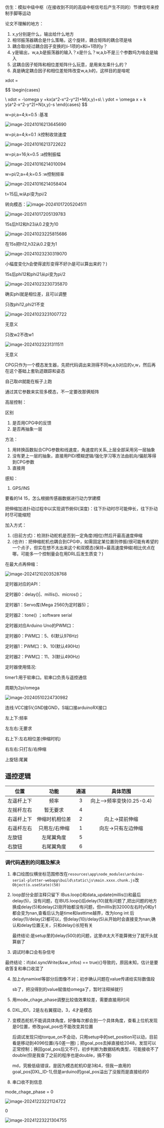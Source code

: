 

仿生：模拟中级中枢（在接收到不同的高级中枢信号后产生不同的）节律信号来控制手脚等运动





论文不理解的地方：

1. x,y分别是什么，输出给什么地方
2. 相邻振荡器耦合是什么策略，这个旋转，耦合矩阵的耦合项是啥
3. 耦合取(经过耦合因子变换的)i-1项的x和i+1项的y？
4. y是输出，w,a,b是振荡器的输入？x是什么？w,a,b不是三个参数吗为啥会是输入
5. 这耦合因子矩阵和相位差矩阵什么玩意，是用来左乘什么的？
6. 真是确定耦合因子和相位差矩阵改变w,a,b的，这样目的是啥呢



xdot = 


$$
\begin{cases}

\ xdot = -\omega y +kx(a^2-x^2-y^2)+M(x,y)+s\\
\ ydot = \omega x + k y(a^2-x^2-y^2)+N(x,y)-s
\end{cases}
$$




w=pi;a=4;k=0.5    :基准

![image-20241016213645690](../../pictrue/image-20241016213645690.png)

w=pi;a=4;k=0.1     :k控制收敛速度

![image-20241016213722622](../../pictrue/image-20241016213722622.png)

w=pi;a=16;k=0.5      :a控制振幅

![image-20241016214010094](../../pictrue/image-20241016214010094.png)

w=pi/2;a=4;k=0.5   :w控制频率

![image-20241016214058404](../../pictrue/image-20241016214058404.png)



t=15后,w从pi变为pi/2



转向模态：![image-20241017205204511](../../pictrue/image-20241017205204511.png)

![image-20241017205139783](../../pictrue/image-20241017205139783.png)



15s后h12和h23从0.2变为10

![image-20241023225815686](../../pictrue/image-20241023225815686.png)



在15s把h12,h32从0.2变为1

![image-20241023230319070](../../pictrue/image-20241023230319070.png)

小幅度变化h会使得波形变得不好(h是可以算出来的？)



15s后phi12和phi21从pi变为pi/2

![image-20241023230735870](../../pictrue/image-20241023230735870.png)

确实phi就是相位差，且可以调整



只改phi12,phi21不变

![image-20241023231007722](../../pictrue/image-20241023231007722.png)

无意义



只改w2不改w1

![image-20241023231311511](../../pictrue/image-20241023231311511.png)

无意义



CPG只作为一个模态发生器，先把代码调出来测得不同w,a,b对应的v,w，然后再在这个基础上套轨迹跟踪和姿态

自己取dt就能在板子上跑

通过其它参数来实现多模态，不一定要改那俩矩阵



高层控制：

区别

1. 是否用CPG中的反馈
2. 是否再抽象一层

方法：

1. 用转换函数拟合CPG参数和线速度，角速度的关系,上层全部采用另一层抽象
2. 没有更上一层的抽象，直接用PID/模糊逻辑/强化学习等方法由航向/偏航等得到CPG参数
3. 直接用



感知：

1. GPS/INS





要看的14 15，怎么根据传感器数据进行动力学建模



把伸缩加进扑动过程中以实现调节俯仰(深度)：往下扑动时尽可能伸长，往下扑动时尽可能缩短

加入方式：

1. (目前方式)：检测扑动舵机是否到一定角度(相位)然后开最高速度伸缩
2. (也许)：把伸缩舵机也耦合到CPG中，如需固定某位置则停振(很可能有希望的一个点子，但实在想不太出来这个和双模态(保持+最高速度伸缩)相比优点在哪，可能多一个控制量会在用DRL后发生质变？)



在最大点再伸缩：

![image-20241210203528768](../../pictrue/image-20241210203528768.png)





定时器对应的API：

定时器0：delay()|、millis()、micros()；

定时器1：Servo库(Mega 2560为定时器5)；

定时器2：tone() ；software serial

定时器对应Arduino Uno的PWM口：

定时器0：PWM口：5、6(默认976Hz)

定时器1：PWM口：9、10(默认490Hz)

定时器2：PWM口：11、3(默认490Hz)




定时器使用情况:

timer1:用于软串口。软串口负责与遥控通信









周期为2pi/omega



![image-20240510224730982](D:\NEW_MY\pictrue\image-20240510224730982.png)



连线:VCC接5V,GND接GND，S端口接arduinoRX接口





左上下:频率

左左右:无要求

右上下:左右相位差(伸缩时机)

右左右:只打左/右伸缩

上旋钮:尾翼





## 遥控逻辑

| 位置       |      功能      | 通道 |         具体范围          |
| ---------- | :------------: | :--: | :-----------------------: |
| 左遥杆上下 |      频率      |  3   | 向上-->频率变快(0.25-0.4) |
| 左摇杆左右 |    暂无要求    |  4   |                           |
| 右遥杆上下 | 伸缩时机相位差 |  2   |      向上->提前伸缩       |
| 右遥杆左右 | 只用左/右伸缩  |  1   |    向左->只有左边伸缩     |
| 左旋钮     |   左尾翼角度   |  5   |                           |
| 右旋钮     |   右尾翼角度   |  6   |                           |







### 调代码遇到的问题及解决

1. 串口绘图仪横坐标范围修改在`resources\app\node_modules\arduino-serial-plotter-webapp\build\static\js\main.xxxx.chunk.js`改`Object(o.useState)(50) `

2. loop部分全部注释只留下 IBus.loop()和data_update(millis())和最后delay(5)，没有问题，在IBUS.loop()后delay(10)就有问题了,把出问题的地方换成delay(5)和delay(2)刚开始都没有问题，但milllis到32000左右时y0和y1都会变为nan,查看后认为是time和lasttime越界，改为long int 后delay(1)/delay(2)都可以，但delay(10)/delay(5)从开始时会直接变为nan;确认和delay位置无关，只和delay()长短有关

   最终结论:是setup里的delay(500)的问题，这里dt太大不能算微分了就开头就算崩了

3.  调试时串口会有杂信号

   最终结论：if(dxl.syncWrite(&sw_infos) == true){}导致的，原因未知，估计是要收答复和串口收混了

4. 加上dynamixel等部分后图像不对；初步确认问题在value传递给实际数值段

   sb了，把没得到的value赋值给omega了，暂时注释掉就行

5. 用mode_chage_phase调整比较值效果较差，需要直接用时间

6. DXL_ID1，2是左右翼摆动，3，4才是模态

7. 变模态舵机不能调具体角度，好像每次都会到一个具体角度，查看上位机发现是0位置，修改goal_pos也不能改变其位置

   后调试发现只给torque_on不会动，只用setup中的set_position可以动，目前看是移动到4096位置(与0差一圈)；把goal_pos去掉直接给2048，发现可以正常控制；换回goal_pos后又不行，初步判断为数据结构类型，可能接收不了double(但是我查了之前的程序也是double，搞不懂)

   md，究极低级错误，是因为模态舵机ID是3和4，但我一直用的goal_pos[DXL_ID-1],但是arduino的goal_pos溢出了没报而是直接给的0

5. 串口收不到信息



mode_chage_phase = 0

![image-20241223221124722](../../pictrue/image-20241223221124722.png)



0

![image-20241223221304755](../../pictrue/image-20241223221304755.png)



